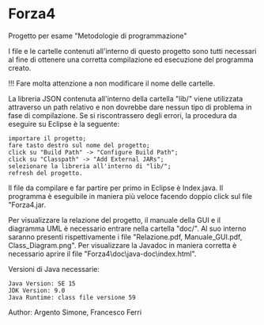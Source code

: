 # Forza4
Progetto per esame "Metodologie di programmazione"

I file e le cartelle contenuti all'interno di questo progetto sono tutti necessari al fine di ottenere una corretta compilazione ed esecuzione del programma creato.

!!! Fare molta attenzione a non modificare il nome delle cartelle.

La libreria JSON contenuta all'interno della cartella "lib/" viene utilizzata attraverso un path relativo e non dovrebbe dare nessun tipo di problema in fase di compilazione. Se si riscontrassero degli errori, la procedura da eseguire su Eclipse è la seguente:

    importare il progetto;
    fare tasto destro sul nome del progetto;
    click su "Build Path" -> "Configure Build Path";
    click su "Classpath" -> "Add External JARs";
    selezionare la libreria all'interno di "lib/";
    refresh del progetto.

Il file da compilare e far partire per primo in Eclipse è Index.java. Il programma è eseguibile in maniera più veloce facendo doppio click sul file "Forza4.jar.

Per visualizzare la relazione del progetto, il manuale della GUI e il diagramma UML è necessario entrare nella cartella "doc/". Al suo interno saranno presenti rispettivamente i file "Relazione.pdf, Manuale_GUI.pdf, Class_Diagram.png". Per visualizzare la Javadoc in maniera corretta è necessario aprire il file "Forza4\doc\java-doc\index.html".

Versioni di Java necessarie:

    Java Version: SE 15
    JDK Version: 9.0
    Java Runtime: class file versione 59

Author: Argento Simone, Francesco Ferri